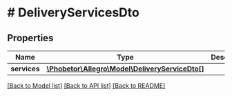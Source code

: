 # # DeliveryServicesDto

## Properties

Name | Type | Description | Notes
------------ | ------------- | ------------- | -------------
**services** | [**\Phobetor\Allegro\Model\DeliveryServiceDto[]**](DeliveryServiceDto.md) |  | [optional]

[[Back to Model list]](../../README.md#models) [[Back to API list]](../../README.md#endpoints) [[Back to README]](../../README.md)
